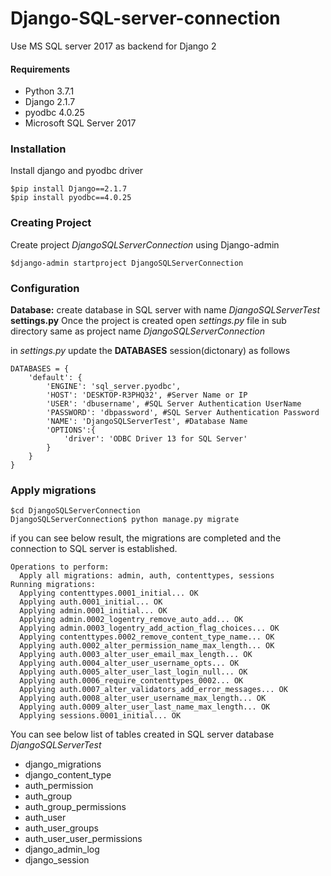 # Django-SQL-server-connection
Use MS SQL server 2017 as backend for Django 2

#### Requirements
- Python 3.7.1
- Django 2.1.7
- pyodbc 4.0.25
- Microsoft SQL Server 2017 

### Installation

Install django and pyodbc driver
```
$pip install Django==2.1.7
$pip install pyodbc==4.0.25
```

### Creating Project

Create project *DjangoSQLServerConnection* using Django-admin

```
$django-admin startproject DjangoSQLServerConnection
```

### Configuration

**Database:** create database in SQL server with name *DjangoSQLServerTest*
**settings.py** Once the project is created open *settings.py* file in sub directory same as project name *DjangoSQLServerConnection*

in *settings.py* update the **DATABASES** session(dictonary) as follows

```
DATABASES = {
    'default': {
        'ENGINE': 'sql_server.pyodbc',
        'HOST': 'DESKTOP-R3PHQ32', #Server Name or IP
        'USER': 'dbusername', #SQL Server Authentication UserName
        'PASSWORD': 'dbpassword', #SQL Server Authentication Password
        'NAME': 'DjangoSQLServerTest', #Database Name
        'OPTIONS':{
            'driver': 'ODBC Driver 13 for SQL Server'
        }
    }
}
```

### Apply migrations

```
$cd DjangoSQLServerConnection
DjangoSQLServerConnection$ python manage.py migrate
```
if you can see below result, the migrations are completed and the connection to SQL server is established. 

```
Operations to perform:
  Apply all migrations: admin, auth, contenttypes, sessions
Running migrations:
  Applying contenttypes.0001_initial... OK
  Applying auth.0001_initial... OK
  Applying admin.0001_initial... OK
  Applying admin.0002_logentry_remove_auto_add... OK
  Applying admin.0003_logentry_add_action_flag_choices... OK
  Applying contenttypes.0002_remove_content_type_name... OK
  Applying auth.0002_alter_permission_name_max_length... OK
  Applying auth.0003_alter_user_email_max_length... OK
  Applying auth.0004_alter_user_username_opts... OK
  Applying auth.0005_alter_user_last_login_null... OK
  Applying auth.0006_require_contenttypes_0002... OK
  Applying auth.0007_alter_validators_add_error_messages... OK
  Applying auth.0008_alter_user_username_max_length... OK
  Applying auth.0009_alter_user_last_name_max_length... OK
  Applying sessions.0001_initial... OK
```
You can see below list of tables created in SQL server database *DjangoSQLServerTest*

- django_migrations
- django_content_type
- auth_permission
- auth_group
- auth_group_permissions
- auth_user
- auth_user_groups
- auth_user_user_permissions
- django_admin_log
- django_session
